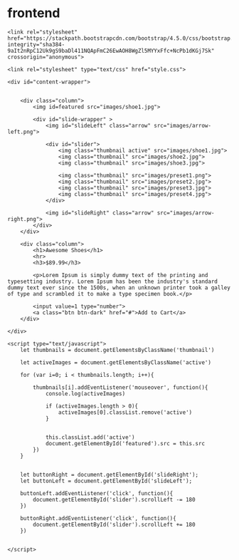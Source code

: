 # frontend
<!DOCTYPE html>
<html>
<head>
	<title>Slider</title>
	<meta name="viewport" content="width=device-width, initial-scale=1">

	<link rel="stylesheet" href="https://stackpath.bootstrapcdn.com/bootstrap/4.5.0/css/bootstrap.min.css" integrity="sha384-9aIt2nRpC12Uk9gS9baDl411NQApFmC26EwAOH8WgZl5MYYxFfc+NcPb1dKGj7Sk" crossorigin="anonymous">

	<link rel="stylesheet" type="text/css" href="style.css">
</head>
<body>

	<div id="content-wrapper">
		

		<div class="column">
			<img id=featured src="images/shoe1.jpg">

			<div id="slide-wrapper" >
				<img id="slideLeft" class="arrow" src="images/arrow-left.png">

				<div id="slider">
					<img class="thumbnail active" src="images/shoe1.jpg">
					<img class="thumbnail" src="images/shoe2.jpg">
					<img class="thumbnail" src="images/shoe3.jpg">

					<img class="thumbnail" src="images/preset1.png">
					<img class="thumbnail" src="images/preset2.jpg">
					<img class="thumbnail" src="images/preset3.jpg">
					<img class="thumbnail" src="images/preset4.jpg">
				</div>

				<img id="slideRight" class="arrow" src="images/arrow-right.png">
			</div>
		</div>

		<div class="column">
			<h1>Awesome Shoes</h1>
			<hr>
			<h3>$89.99</h3>

			<p>Lorem Ipsum is simply dummy text of the printing and typesetting industry. Lorem Ipsum has been the industry's standard dummy text ever since the 1500s, when an unknown printer took a galley of type and scrambled it to make a type specimen book.</p>

			<input value=1 type="number">
			<a class="btn btn-dark" href="#">Add to Cart</a>
		</div>

	</div>

	<script type="text/javascript">
		let thumbnails = document.getElementsByClassName('thumbnail')

		let activeImages = document.getElementsByClassName('active')

		for (var i=0; i < thumbnails.length; i++){

			thumbnails[i].addEventListener('mouseover', function(){
				console.log(activeImages)
				
				if (activeImages.length > 0){
					activeImages[0].classList.remove('active')
				}
				

				this.classList.add('active')
				document.getElementById('featured').src = this.src
			})
		}


		let buttonRight = document.getElementById('slideRight');
		let buttonLeft = document.getElementById('slideLeft');

		buttonLeft.addEventListener('click', function(){
			document.getElementById('slider').scrollLeft -= 180
		})

		buttonRight.addEventListener('click', function(){
			document.getElementById('slider').scrollLeft += 180
		})


	</script>

</body>
</html>
